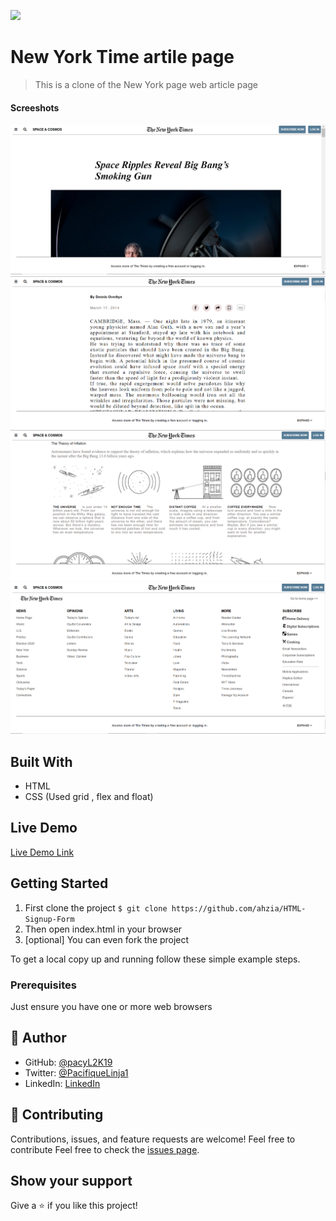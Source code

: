 ![](https://img.shields.io/badge/Microverse-blueviolet)

# New York Time artile page

> This is a clone of the New York page web article page

<h4>Screeshots</h4>

![screenshot](img/backimage.PNG)
![screenshot](img/nyt2.PNG)
![screenshot](img/nyt3.PNG)
![screenshot](img/nytfoo.PNG)

## Built With

- HTML
- CSS (Used grid , flex and float)

## Live Demo

[Live Demo Link](https://pacyl2k19.github.io/NYTimes/)

## Getting Started

1. First clone the project 
  `$ git clone https://github.com/ahzia/HTML-Signup-Form`
2. Then open index.html in your browser
3. [optional] You can even fork the project 

To get a local copy up and running follow these simple example steps.

### Prerequisites

Just ensure you have one or more web browsers

## 👤 Author

- GitHub: [@pacyL2K19](https://github.com/pacyL2K19)
- Twitter: [@PacifiqueLinja1](https://twitter.com/PacifiqueLinja1)
- LinkedIn: [LinkedIn](https://www.linkedin.com/in/pacifique-linjanja-2a565517b/)

## 🤝 Contributing

Contributions, issues, and feature requests are welcome!
Feel free to contribute 
Feel free to check the [issues page](https://github.com/pacyL2K19/NYTimes/issues/2).

## Show your support

Give a ⭐️ if you like this project!
